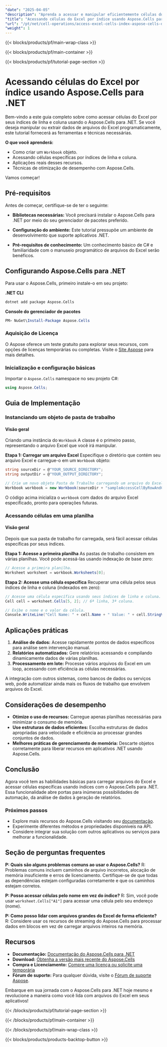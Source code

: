 ```yaml
---
"date": "2025-04-05"
"description": "Aprenda a acessar e manipular eficientemente células do Excel por índice usando o Aspose.Cells para .NET, com exemplos de código passo a passo."
"title": "Acessando células do Excel por índice usando Aspose.Cells para .NET - Um guia passo a passo"
"url": "/pt/net/cell-operations/access-excel-cells-index-aspose-cells-dotnet/"
"weight": 1
---
```


{{< blocks/products/pf/main-wrap-class >}}

{{< blocks/products/pf/main-container >}}

{{< blocks/products/pf/tutorial-page-section >}}


# Acessando células do Excel por índice usando Aspose.Cells para .NET

Bem-vindo a este guia completo sobre como acessar células do Excel por seus índices de linha e coluna usando o Aspose.Cells para .NET. Se você deseja manipular ou extrair dados de arquivos do Excel programaticamente, este tutorial fornecerá as ferramentas e técnicas necessárias.

**O que você aprenderá:**
- Como criar um `Workbook` objeto.
- Acessando células específicas por índices de linha e coluna.
- Aplicações reais desses recursos.
- Técnicas de otimização de desempenho com Aspose.Cells.

Vamos começar!

## Pré-requisitos
Antes de começar, certifique-se de ter o seguinte:

- **Bibliotecas necessárias:** Você precisará instalar o Aspose.Cells para .NET por meio do seu gerenciador de pacotes preferido.
  
- **Configuração do ambiente:** Este tutorial pressupõe um ambiente de desenvolvimento que suporte aplicativos .NET.

- **Pré-requisitos de conhecimento:** Um conhecimento básico de C# e familiaridade com o manuseio programático de arquivos do Excel serão benéficos.

## Configurando Aspose.Cells para .NET
Para usar o Aspose.Cells, primeiro instale-o em seu projeto:

**.NET CLI**
```bash
dotnet add package Aspose.Cells
```

**Console do gerenciador de pacotes**
```powershell
PM> NuGet\Install-Package Aspose.Cells
```

### Aquisição de Licença
O Aspose oferece um teste gratuito para explorar seus recursos, com opções de licenças temporárias ou completas. Visite o [Site Aspose](https://purchase.aspose.com/buy) para mais detalhes.

### Inicialização e configuração básicas
Importar o `Aspose.Cells` namespace no seu projeto C#:
```csharp
using Aspose.Cells;
```

## Guia de Implementação

### Instanciando um objeto de pasta de trabalho
#### Visão geral
Criando uma instância do `Workbook` A classe é o primeiro passo, representando o arquivo Excel que você irá manipular.

**Etapa 1: Carregar um arquivo Excel**
Especifique o diretório que contém seu arquivo Excel e carregue-o em um `Workbook` objeto:
```csharp
string sourceDir = @"YOUR_SOURCE_DIRECTORY";
string outputDir = @"YOUR_OUTPUT_DIRECTORY";

// Crie um novo objeto Pasta de Trabalho carregando um arquivo do Excel.
Workbook workbook = new Workbook(sourceDir + "sampleAccessCellByRowAndColumnIndex.xlsx");
```
O código acima inicializa o `workbook` com dados do arquivo Excel especificado, pronto para operações futuras.

### Acessando células em uma planilha
#### Visão geral
Depois que sua pasta de trabalho for carregada, será fácil acessar células específicas por seus índices.

**Etapa 1: Acesse a primeira planilha**
As pastas de trabalho consistem em várias planilhas. Você pode acessá-las usando indexação de base zero:
```csharp
// Acesse a primeira planilha.
Worksheet worksheet = workbook.Worksheets[0];
```

**Etapa 2: Acesse uma célula específica**
Recuperar uma célula pelos seus índices de linha e coluna (indexados em zero):
```csharp
// Acesse uma célula específica usando seus índices de linha e coluna.
Cell cell = worksheet.Cells[5, 2]; // 6ª linha, 3ª coluna.

// Exibe o nome e o valor da célula.
Console.WriteLine("Cell Name: " + cell.Name + " Value: " + cell.StringValue);
```

## Aplicações práticas
1. **Análise de dados:** Acesse rapidamente pontos de dados específicos para análise sem intervenção manual.
2. **Relatórios automatizados:** Gere relatórios acessando e compilando dinamicamente dados de várias planilhas.
3. **Processamento em lote:** Processe vários arquivos do Excel em um loop, acessando com eficiência as células necessárias.

A integração com outros sistemas, como bancos de dados ou serviços web, pode automatizar ainda mais os fluxos de trabalho que envolvem arquivos do Excel.

## Considerações de desempenho
- **Otimize o uso de recursos:** Carregue apenas planilhas necessárias para minimizar o consumo de memória.
- **Use estruturas de dados eficientes:** Escolha estruturas de dados apropriadas para velocidade e eficiência ao processar grandes conjuntos de dados.
- **Melhores práticas de gerenciamento de memória:** Descarte objetos corretamente para liberar recursos em aplicativos .NET usando Aspose.Cells.

## Conclusão
Agora você tem as habilidades básicas para carregar arquivos do Excel e acessar células específicas usando índices com o Aspose.Cells para .NET. Essa funcionalidade abre portas para inúmeras possibilidades de automação, da análise de dados à geração de relatórios.

### Próximos passos
- Explore mais recursos do Aspose.Cells visitando seu [documentação](https://reference.aspose.com/cells/net/).
- Experimente diferentes métodos e propriedades disponíveis na API.
- Considere integrar sua solução com outros aplicativos ou serviços para melhorar a funcionalidade.

## Seção de perguntas frequentes
**P: Quais são alguns problemas comuns ao usar o Aspose.Cells?**
R: Problemas comuns incluem caminhos de arquivo incorretos, alocação de memória insuficiente e erros de licenciamento. Certifique-se de que todas as dependências estejam configuradas corretamente e que os caminhos estejam corretos.

**P: Posso acessar células pelo nome em vez do índice?**
R: Sim, você pode usar `worksheet.Cells["A1"]` para acessar uma célula pelo seu endereço (nome).

**P: Como posso lidar com arquivos grandes do Excel de forma eficiente?**
R: Considere usar os recursos de streaming do Aspose.Cells para processar dados em blocos em vez de carregar arquivos inteiros na memória.

## Recursos
- **Documentação:** [Documentação do Aspose.Cells para .NET](https://reference.aspose.com/cells/net/)
- **Download:** [Obtenha a versão mais recente do Aspose.Cells](https://releases.aspose.com/cells/net/)
- **Compra e Licenciamento:** [Compre uma licença ou solicite uma temporária](https://purchase.aspose.com/temporary-license/)
- **Fórum de suporte:** Para qualquer dúvida, visite o [Fórum de suporte Aspose](https://forum.aspose.com/c/cells/9).

Embarque em sua jornada com o Aspose.Cells para .NET hoje mesmo e revolucione a maneira como você lida com arquivos do Excel em seus aplicativos!

{{< /blocks/products/pf/tutorial-page-section >}}

{{< /blocks/products/pf/main-container >}}

{{< /blocks/products/pf/main-wrap-class >}}

{{< blocks/products/products-backtop-button >}}